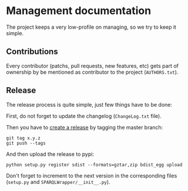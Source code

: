# Management documentation

The project keeps a very low-profile on managing, so we try to keep it simple.

## Contributions

Every contributor (patchs, pull requests, new features, etc) gets part of 
ownership by be mentioned as contributor to the project (`AUTHORS.txt`).

## Release

The release process is quite simple, just few things have to be done:

First, do not forget to update the changelog (`ChangeLog.txt` file).

Then you have to [create a release](https://github.com/blog/1547-release-your-software) 
by tagging the master branch:

    git tag x.y.z
    git push --tags

And then upload the release to pypi:

    python setup.py register sdist --formats=gztar,zip bdist_egg upload

Don't forget to increment to the next version in the corresponding files
(`setup.py` and `SPARQLWrapper/__init__.py`).

